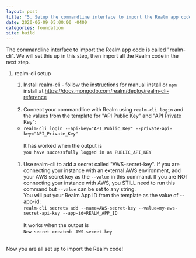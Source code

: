 ```yaml
---
layout: post
title: "5. Setup the commandline interface to import the Realm app code"
date: 2020-06-09 05:00:00 -0400
categories: foundation
site: build
---
```


The commandline interface to import the Realm app code is called "realm-cli". We will set this up in this step, then import all the Realm code in the next step.

1. realm-cli setup
   1. Install realm-cli - follow the instructions for manual install or `npm` install at <A alt="cli install link" HREF="https://docs.mongodb.com/realm/deploy/realm-cli-reference/" target="_blank">https://docs.mongodb.com/realm/deploy/realm-cli-reference</A><BR><BR>
   1. Connect your commandline with Realm using `realm-cli login` and the values from the template for "API Public Key" and "API Private Key":<BR>
   - `realm-cli login --api-key="API_Public_Key" --private-api-key="API_Private_Key"`<BR><BR>
      It has worked when the output is <BR>`you have successfully logged in as PUBLIC_API_KEY`<BR><BR>

   1. Use realm-cli to add a secret called "AWS-secret-key". If you are connecting your instance with an external AWS environment, add your AWS secret key as the `--value` in this command. If you are NOT connecting your instance with AWS, you STILL need to run this command but `--value` can be set to any string. <BR>
   You will put your Realm App ID from the template as the value of --app-id:<BR>
      `realm-cli secrets add --name=AWS-secret-key --value=my-aws-secret-api-key --app-id=REALM_APP_ID`<BR><BR>
      It works when the output is <BR>`New secret created: AWS-secret-key`<BR><BR>

Now you are all set up to import the Realm code!
